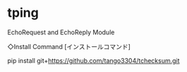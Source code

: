 # tping
EchoRequest and EchoReply Module

◇Install Command [インストールコマンド]

pip install git+https://github.com/tango3304/tchecksum.git
